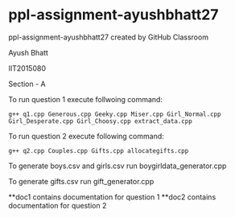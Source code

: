 # ppl-assignment-ayushbhatt27
ppl-assignment-ayushbhatt27 created by GitHub Classroom

Ayush Bhatt

IIT2015080

Section - A

To run question 1 execute follwoing command:

```
g++ q1.cpp Generous.cpp Geeky.cpp Miser.cpp Girl_Normal.cpp Girl_Desperate.cpp Girl_Choosy.cpp extract_data.cpp
```

To run question 2 execute following command:

```
g++ q2.cpp Couples.cpp Gifts.cpp allocategifts.cpp
```

To generate boys.csv and girls.csv run boygirldata_generator.cpp

To generate gifts.csv run gift_generator.cpp

**doc1 contains documentation for question 1
**doc2 contains documentation for question 2 